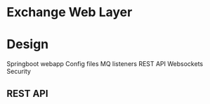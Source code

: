 # Exchange Web Layer

# Design
Springboot webapp
Config files
MQ listeners
REST API
Websockets
Security

## REST API